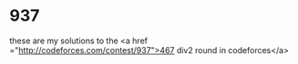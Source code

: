 # 937
these are my solutions to the &lt;a href ="http://codeforces.com/contest/937">467 div2 round in codeforces&lt;/a>
